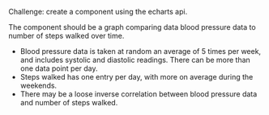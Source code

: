 Challenge: create a component using the echarts api.

The component should be a graph comparing data blood pressure data to number of steps walked over time.
- Blood pressure data is taken at random an average of 5 times per week, and includes systolic and diastolic readings. There can be more than one data point per day.
- Steps walked has one entry per day, with more on average during the weekends.
- There may be a loose inverse correlation between blood pressure data and number of steps walked.
